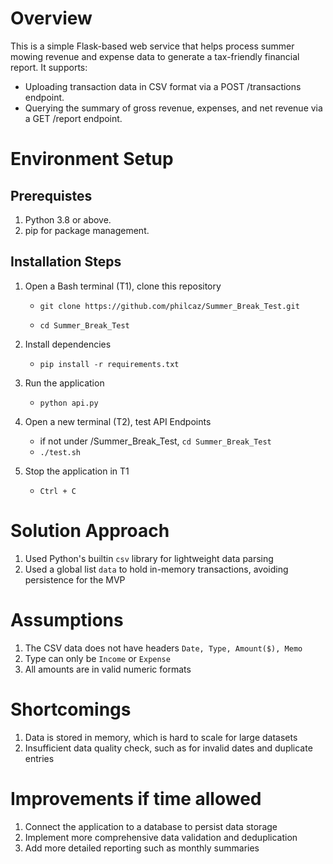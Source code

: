 # Overview
This is a simple Flask-based web service that helps process summer mowing revenue and expense data to generate a tax-friendly financial report. It supports:
- Uploading transaction data in CSV format via a POST /transactions endpoint.
- Querying the summary of gross revenue, expenses, and net revenue via a GET /report endpoint.

# Environment Setup
## Prerequistes
1. Python 3.8 or above.
2. pip for package management.
## Installation Steps
1. Open a Bash terminal (T1), clone this repository

    - ```git clone https://github.com/philcaz/Summer_Break_Test.git```
  
    - ```cd Summer_Break_Test```
  
2. Install dependencies
    - ```pip install -r requirements.txt```

3. Run the application
    - ```python api.py```

4. Open a new terminal (T2), test API Endpoints
    - if not under /Summer_Break_Test, ```cd Summer_Break_Test```
    - ```./test.sh```

5. Stop the application in T1
    - ```Ctrl + C```

# Solution Approach
1. Used Python's builtin ```csv``` library for lightweight data parsing
2. Used a global list ```data``` to hold in-memory transactions, avoiding persistence for the MVP 
# Assumptions
1. The CSV data does not have headers ```Date, Type, Amount($), Memo```
2. Type can only be ```Income``` or ```Expense```
3. All amounts are in valid numeric formats

# Shortcomings
1. Data is stored in memory, which is hard to scale for large datasets
2. Insufficient data quality check, such as for invalid dates and duplicate entries

# Improvements if time allowed
1. Connect the application to a database to persist data storage
2. Implement more comprehensive data validation and deduplication
3. Add more detailed reporting such as monthly summaries

